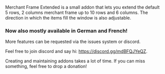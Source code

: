 <p>Merchant Frame Extended is a small addon that lets you extend the default 5 rows, 2 columns merchant frame up to 10 rows and 6 columns. The direction in which the items fill the window is also adjustable.</p>
<p><h3>Now also mostly available in German and French!</h3></p>
<p>More features can be requested via the issues system or discord.</p>
<p>Feel free to join discord and say hi: <a href="https://discord.gg/mdBFQJYeQZ">https://discord.gg/mdBFQJYeQZ</a>.</p>
<p>Creating and maintaining addons takes a lot of time. If you can miss something, feel free to drop a donation!</p>


